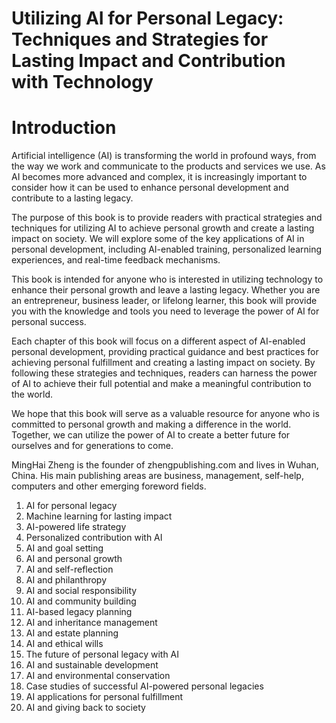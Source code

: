 # Utilizing AI for Personal Legacy: Techniques and Strategies for Lasting Impact and Contribution with Technology

# Introduction

Artificial intelligence (AI) is transforming the world in profound ways, from the way we work and communicate to the products and services we use. As AI becomes more advanced and complex, it is increasingly important to consider how it can be used to enhance personal development and contribute to a lasting legacy.

The purpose of this book is to provide readers with practical strategies and techniques for utilizing AI to achieve personal growth and create a lasting impact on society. We will explore some of the key applications of AI in personal development, including AI-enabled training, personalized learning experiences, and real-time feedback mechanisms.

This book is intended for anyone who is interested in utilizing technology to enhance their personal growth and leave a lasting legacy. Whether you are an entrepreneur, business leader, or lifelong learner, this book will provide you with the knowledge and tools you need to leverage the power of AI for personal success.

Each chapter of this book will focus on a different aspect of AI-enabled personal development, providing practical guidance and best practices for achieving personal fulfillment and creating a lasting impact on society. By following these strategies and techniques, readers can harness the power of AI to achieve their full potential and make a meaningful contribution to the world.

We hope that this book will serve as a valuable resource for anyone who is committed to personal growth and making a difference in the world. Together, we can utilize the power of AI to create a better future for ourselves and for generations to come.

MingHai Zheng is the founder of zhengpublishing.com and lives in Wuhan, China. His main publishing areas are business, management, self-help, computers and other emerging foreword fields.



1. AI for personal legacy
2. Machine learning for lasting impact
3. AI-powered life strategy
4. Personalized contribution with AI
5. AI and goal setting
6. AI and personal growth
7. AI and self-reflection
8. AI and philanthropy
9. AI and social responsibility
10. AI and community building
11. AI-based legacy planning
12. AI and inheritance management
13. AI and estate planning
14. AI and ethical wills
15. The future of personal legacy with AI
16. AI and sustainable development
17. AI and environmental conservation
18. Case studies of successful AI-powered personal legacies
19. AI applications for personal fulfillment
20. AI and giving back to society

